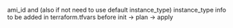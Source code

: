 ami_id and (also if not need to use default instance_type) instance_type info to be added in terraform.tfvars before init -> plan -> apply
